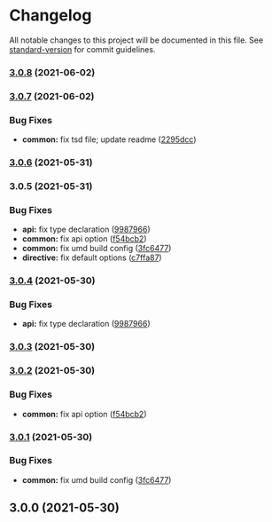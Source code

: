 # Changelog

All notable changes to this project will be documented in this file. See [standard-version](https://github.com/conventional-changelog/standard-version) for commit guidelines.

### [3.0.8](https://github.com/mirari/v-viewer/compare/v3.0.7...v3.0.8) (2021-06-02)

### [3.0.7](https://github.com/mirari/v-viewer/compare/v3.0.6...v3.0.7) (2021-06-02)


### Bug Fixes

* **common:** fix tsd file; update readme ([2295dcc](https://github.com/mirari/v-viewer/commit/2295dcc338dfb296f4780542c6d38921284c6c9d))

### [3.0.6](https://github.com/mirari/v-viewer/compare/v3.0.5...v3.0.6) (2021-05-31)

### 3.0.5 (2021-05-31)


### Bug Fixes

* **api:** fix type declaration ([9987966](https://github.com/mirari/v-viewer/commit/9987966db12372186adc95a5b37643c9ce1587bb))
* **common:** fix api option ([f54bcb2](https://github.com/mirari/v-viewer/commit/f54bcb266c4fa83492a9dfaa2e513960727b9873))
* **common:** fix umd build config ([3fc6477](https://github.com/mirari/v-viewer/commit/3fc64772fc7b7271f233b239c2c26d39f16d3396))
* **directive:** fix default options ([c7ffa87](https://github.com/mirari/v-viewer/commit/c7ffa87b6d9259e2f304f85467e1d5609f53e912))

### [3.0.4](https://github.com/mirari/v-viewer/compare/v3.0.3...v3.0.4) (2021-05-30)


### Bug Fixes

* **api:** fix type declaration ([9987966](https://github.com/mirari/v-viewer/commit/9987966db12372186adc95a5b37643c9ce1587bb))

### [3.0.3](https://github.com/mirari/v-viewer/compare/v3.0.2...v3.0.3) (2021-05-30)

### [3.0.2](https://github.com/mirari/v-viewer/compare/v3.0.1...v3.0.2) (2021-05-30)


### Bug Fixes

* **common:** fix api option ([f54bcb2](https://github.com/mirari/v-viewer/commit/f54bcb266c4fa83492a9dfaa2e513960727b9873))

### [3.0.1](https://github.com/mirari/v-viewer/compare/v3.0.0...v3.0.1) (2021-05-30)


### Bug Fixes

* **common:** fix umd build config ([3fc6477](https://github.com/mirari/v-viewer/commit/3fc64772fc7b7271f233b239c2c26d39f16d3396))

## 3.0.0 (2021-05-30)

